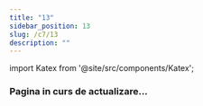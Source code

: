 ```yaml
---
title: "13"
sidebar_position: 13
slug: /c7/13
description: ""
---
```

import Katex from '@site/src/components/Katex';

### Pagina in curs de actualizare...
